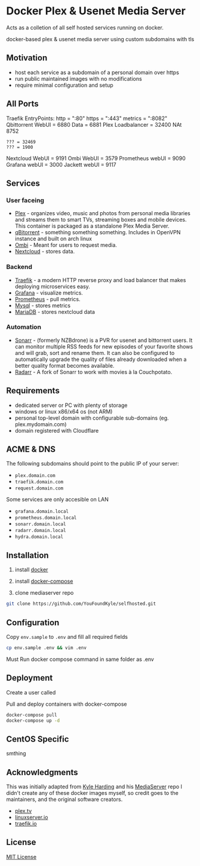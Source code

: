 # Docker Plex & Usenet Media Server #

Acts as a colletion of all self hosted services running on docker.


docker-based plex & usenet media server using custom subdomains with tls

## Motivation

- host each service as a subdomain of a personal domain over https
- run public maintained images with no modifications
- require minimal configuration and setup

## All Ports

Traefik
    EntryPoints:
        http = ":80"
        https = ":443"
        metrics = ":8082"
Qbittorrent
    WebUI = 6880
    Data = 6881
Plex
    Loadbalancer  = 32400 NAt 8752

    ??? = 32469
    ??? = 1900
Nextcloud
    WebUI = 9191
Ombi
    WebUI = 3579
Prometheus
    webUI  = 9090
Grafana
    webUI  = 3000
Jackett
    webUI  = 9117

## Services

### User faceing
- [Plex](https://hub.docker.com/r/plexinc/pms-docker) - organizes video, music and photos from personal media libraries and streams them to smart TVs, streaming boxes and mobile devices. This container is packaged as a standalone Plex Media Server.
- [qBitorrent](https://hub.docker.com/r/binhex/arch-qbittorrentvpn) - something something something. Includes in OpenVPN instance and built on arch linux
- [Ombi](https://hub.docker.com/r/linuxserver/ombi/) - Meant for users to request media.
- [Nextcloud](https://hub.docker.com/r/linuxserver/ombi/) - stores data.
### Backend
- [Traefik](https://hub.docker.com/_/traefik/) - a modern HTTP reverse proxy and load balancer that makes deploying microservices easy.
- [Grafana](https://hub.docker.com/_/traefik/) - visualize metrics.
- [Prometheus](https://hub.docker.com/_/traefik/) - pull metrics.
- [Mysql](smthing) - stores metrics
- [MariaDB](smthing) - stores nextcloud data  

### Automation
- [Sonarr](https://hub.docker.com/r/linuxserver/sonarr/) - (formerly NZBdrone) is a PVR for usenet and bittorrent users. It can monitor multiple RSS feeds for new episodes of your favorite shows and will grab, sort and rename them. It can also be configured to automatically upgrade the quality of files already downloaded when a better quality format becomes available.
- [Radarr](https://hub.docker.com/r/linuxserver/radarr/) - A fork of Sonarr to work with movies à la Couchpotato.
<!-- - [NZBHydra](https://hub.docker.com/r/linuxserver/hydra2/) 2 is a meta search application for NZB indexers, the "spiritual successor" to NZBmegasearcH, and an evolution of the original application NZBHydra . It provides easy access to a number of raw and newznab based indexers. -->


## Requirements

- dedicated server or PC with plenty of storage
- windows or linux x86/x64 os (not ARM)
- personal top-level domain with configurable sub-domains (eg. plex.mydomain.com)
- domain registered with Cloudflare

## ACME & DNS

The following subdomains should point to the public IP of your server:

- `plex.domain.com`
- `traefik.domain.com`
- `request.domain.com`

Some services are only accesible on LAN

- `grafana.domain.local`
- `prometheus.domain.local`
- `sonarr.domain.local`
- `radarr.domain.local`
- `hydra.domain.local`

## Installation

1. install [docker](https://docs.docker.com/install/linux/docker-ce/debian/)

2. install [docker-compose](https://docs.docker.com/compose/install/#install-compose)

3. clone mediaserver repo
```bash
git clone https://github.com/YouFoundKyle/selfhosted.git
```

## Configuration

Copy `env.sample` to `.env` and fill all required fields

```bash
cp env.sample .env && vim .env
```

Must Run docker compose command in same folder as .env
## Deployment
 Create a user called  

Pull and deploy containers with docker-compose

```bash
docker-compose pull
docker-compose up -d  
```
## CentOS Specific
smthing

## Acknowledgments

This was initially adapted from [Kyle Harding](https://klutchell.dev) and his [MediaServer](https://github.com/klutchell/mediaserver.git) repo
I didn't create any of these docker images myself, so credit goes to the
maintainers, and the original software creators.

- [plex.tv](https://plex.tv/)
- [linuxserver.io](https://linuxserver.io/)
- [traefik.io](https://traefik.io/)

## License  

[MIT License](./LICENSE)
